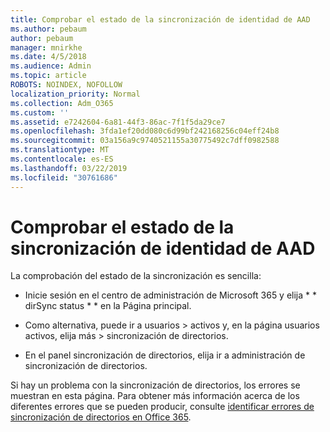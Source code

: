 ```yaml
---
title: Comprobar el estado de la sincronización de identidad de AAD
ms.author: pebaum
author: pebaum
manager: mnirkhe
ms.date: 4/5/2018
ms.audience: Admin
ms.topic: article
ROBOTS: NOINDEX, NOFOLLOW
localization_priority: Normal
ms.collection: Adm_O365
ms.custom: ''
ms.assetid: e7242604-6a81-44f3-86ac-7f1f5da29ce7
ms.openlocfilehash: 3fda1ef20dd080c6d99bf242168256c04eff24b8
ms.sourcegitcommit: 03a156a9c9740521155a30775492c7dff0982588
ms.translationtype: MT
ms.contentlocale: es-ES
ms.lasthandoff: 03/22/2019
ms.locfileid: "30761686"
---
```

# <a name="check-aad-identity-sync-status"></a>Comprobar el estado de la sincronización de identidad de AAD

La comprobación del estado de la sincronización es sencilla: 
  
- Inicie sesión en el centro de administración de Microsoft 365 y elija * * dirSync status * * en la Página principal. 
    
- Como alternativa, puede ir a usuarios \> activos y, en la página usuarios activos, elija más \> sincronización de directorios.
    
- En el panel sincronización de directorios, elija ir a administración de sincronización de directorios. 
    
Si hay un problema con la sincronización de directorios, los errores se muestran en esta página. Para obtener más información acerca de los diferentes errores que se pueden producir, consulte [identificar errores de sincronización de directorios en Office 365](https://support.office.com/article/b4fc07a5-97ea-4ca6-9692-108acab74067).
  

